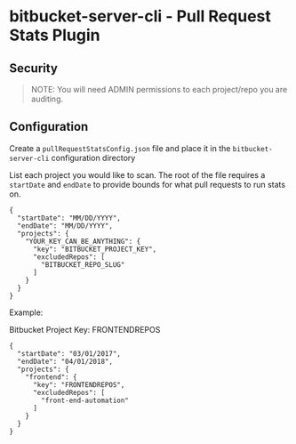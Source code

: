 # bitbucket-server-cli - Pull Request Stats Plugin

## Security

> NOTE: You will need ADMIN permissions to each project/repo you are auditing.

## Configuration

Create a `pullRequestStatsConfig.json` file and place it in the `bitbucket-server-cli` configuration directory

List each project you would like to scan. The root of the file requires a `startDate` and `endDate` to provide bounds for what pull requests to run stats on.

```
{
  "startDate": "MM/DD/YYYY",
  "endDate": "MM/DD/YYYY",
  "projects": {
    "YOUR_KEY_CAN_BE_ANYTHING": {
      "key": "BITBUCKET_PROJECT_KEY",
      "excludedRepos": [
        "BITBUCKET_REPO_SLUG"
      ]
    }
  }
}

```

Example:

Bitbucket Project Key: FRONTENDREPOS

```
{
  "startDate": "03/01/2017",
  "endDate": "04/01/2018",
  "projects": {
    "frontend": {
      "key": "FRONTENDREPOS",
      "excludedRepos": [
        "front-end-automation"
      ]
    }
  }
}

```
